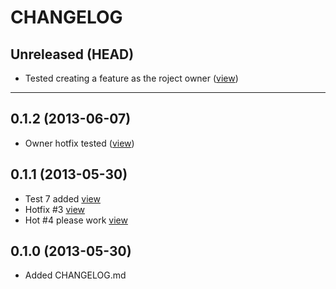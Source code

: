 CHANGELOG
=========

## Unreleased (HEAD)
* Tested creating a feature as the roject owner ([view](https://github.com/contrib/contribflow-test/pull/12))

--------------------

## 0.1.2 (2013-06-07)
* Owner hotfix tested ([view](https://github.com/contrib/contribflow-test/pull/13))

## 0.1.1 (2013-05-30)
* Test 7 added [view](https://github.com/contrib/contribflow-test/pull/7)
* Hotfix #3 [view](https://github.com/contrib/contribflow-test/pull/10)
* Hot #4 please work [view](https://github.com/contrib/contribflow-test/pull/11)

## 0.1.0 (2013-05-30)
* Added CHANGELOG.md

